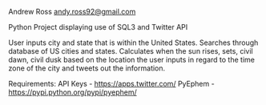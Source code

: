 Andrew Ross
andy.ross92@gmail.com

Python Project displaying use of SQL3 and Twitter API

User inputs city and state that is within the United States. Searches through database of US cities and states. Calculates when the sun rises, sets, civil dawn, civil dusk based on the location the user inputs in regard to the time zone of the city and tweets out the information.

Requirements:
API Keys - https://apps.twitter.com/ 
PyEphem - https://pypi.python.org/pypi/pyephem/
